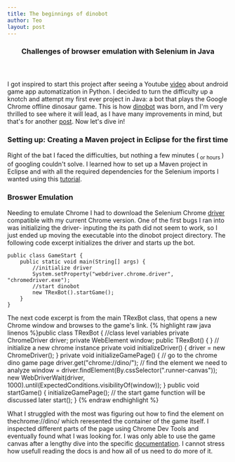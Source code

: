 ```yaml
---
title: The beginnings of dinobot
author: Teo
layout: post
---
```

<header> <h3> Challenges of browser emulation with Selenium in Java </h3> </header>
<p> I got inspired to start this project after seeing a Youtube <a href="https://www.youtube.com/watch?v=Du__JfXqsAs">video</a> about android game app automatization in Python. I decided to turn the difficulty up a knotch and attempt my first ever project in Java: a bot that plays the Google Chrome offline dinosaur game. This is how <a href="https://github.com/teopufulete/dinobot">dinobot</a> was born, and I'm very thrilled to see where it will lead, as I have many improvements in mind, but that's for another <a href="">post</a>. Now let's dive in! </p>

<h3>Setting up: Creating a Maven project in Eclipse for the first time</h3>
<p> Right of the bat I faced the difficulties, but nothing a few minutes (<sub> or hours </sub>) of googling couldn't solve. I learned how to set up a Maven project in Eclipse and with all the required dependencies for the Selenium imports I wanted using this <a href="https://www.techbeamers.com/create-selenium-webdriver-maven-project/">tutorial</a>. </p>

<h3>Broswer Emulation</h3>
<p> Needing to emulate Chrome I had to download the Selenium Chrome <a href="
https://chromedriver.chromium.org/downloads">driver</a> compatible with my current Chrome version. One of the first bugs I ran into was initializing the driver- inputing the its path did not seem to work, so I just ended up moving the executable into the dinobot project directory. The following code excerpt initializes the driver and starts up the bot. </p>
<pre><code>public class GameStart {
	public static void main(String[] args) {
        //initialize driver
        System.setProperty("webdriver.chrome.driver", "chromedriver.exe");
        //start dinobot
        new TRexBot().startGame();
    }
}</code></pre>

<p> The next code excerpt is from the main TRexBot class, that opens a new Chrome window and browses to the game's link.
{% highlight raw java linenos %}public class TRexBot {
  //class level variables 
	private ChromeDriver driver;
	private WebElement window;
    public TRexBot() {
    }
    // initialize a new chrome instance
    private void initializeDriver() {
    	driver =  new ChromeDriver();
    }
    private void initializeGamePage() {
      // go to the chrome dino game page
      driver.get("chrome://dino/");
      // find the element we need to analyze
      window = driver.findElement(By.cssSelector(".runner-canvas"));
      new WebDriverWait(driver, 1000).until(ExpectedConditions.visibilityOf(window));
    }
    public void startGame() {
        initializeGamePage();
        // the start game function will be discussed later
        start();
    }
    {% endraw endhighlight %}</p>

<p><span class="image left"><img src="{{ 'assets/images/dino.png' | relative_url }}" alt="" /></span>What I struggled with the most was figuring out how to find the element on thechrome://dino/ which reresented the container of the game itself. I inspected different parts of the page using Chrome Dev Tools and eventually found what I was looking for. I was only able to use the game canvas after a lengthy dive into the specific <a href="
https://www.selenium.dev/documentation/en/getting_started_with_webdriver/locating_elements/">documentation</a>. I cannot stress how usefull reading the docs is and how all of us need to do more of it. </p>
